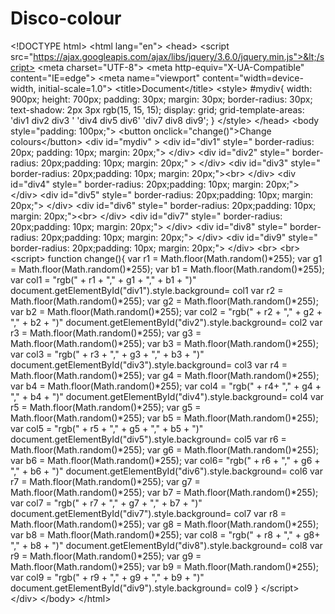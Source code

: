 # Disco-colour
&lt;!DOCTYPE html> &lt;html lang="en"> &lt;head>     &lt;script src="https://ajax.googleapis.com/ajax/libs/jquery/3.6.0/jquery.min.js">&lt;/script>     &lt;meta charset="UTF-8">     &lt;meta http-equiv="X-UA-Compatible" content="IE=edge">     &lt;meta name="viewport" content="width=device-width, initial-scale=1.0">     &lt;title>Document&lt;/title>     &lt;style>     #mydiv{          width: 900px;         height: 700px;         padding: 30px;         margin: 30px;         border-radius: 30px;         text-shadow: 2px 3px rgb(15, 15, 15);         display: grid;         grid-template-areas:          'div1  div2  div3 '          'div4  div5  div6'          'div7  div8  div9';      } &lt;/style> &lt;/head> &lt;body style="padding: 100px;">     &lt;button onclick="change()">Change colours&lt;/button>     &lt;div id="mydiv" >      &lt;div id="div1" style=" border-radius: 20px; padding: 10px;      margin: 20px;">     &lt;/div>     &lt;div id="div2" style=" border-radius: 20px;padding: 10px;     margin: 20px;" >     &lt;/div>     &lt;div id="div3" style=" border-radius: 20px;padding: 10px;     margin: 20px;">&lt;br>     &lt;/div>     &lt;div id="div4" style=" border-radius: 20px;padding: 10px;     margin: 20px;">     &lt;/div>     &lt;div id="div5" style=" border-radius: 20px;padding: 10px;     margin: 20px;">     &lt;/div>     &lt;div id="div6" style=" border-radius: 20px;padding: 10px;     margin: 20px;">&lt;br>     &lt;/div>     &lt;div id="div7" style=" border-radius: 20px;padding: 10px;     margin: 20px;">     &lt;/div>     &lt;div id="div8" style=" border-radius: 20px;padding: 10px;     margin: 20px;">     &lt;/div>     &lt;div id="div9" style=" border-radius: 20px;padding: 10px;     margin: 20px;">     &lt;/div>     &lt;br>     &lt;br>      &lt;script>     function change(){     var r1 = Math.floor(Math.random()*255);     var g1 = Math.floor(Math.random()*255);     var b1 = Math.floor(Math.random()*255);     var col1 = "rgb(" + r1 + "," + g1 + "," + b1 + ")"      document.getElementById("div1").style.background= col1          var r2 = Math.floor(Math.random()*255);     var g2 = Math.floor(Math.random()*255);     var b2 = Math.floor(Math.random()*255);     var col2 = "rgb(" + r2 + "," + g2 + "," + b2 + ")"      document.getElementById("div2").style.background= col2           var r3 = Math.floor(Math.random()*255);     var g3 = Math.floor(Math.random()*255);     var b3 = Math.floor(Math.random()*255);     var col3 = "rgb(" + r3 + "," + g3 + "," + b3 + ")"          document.getElementById("div3").style.background= col3     var r4 = Math.floor(Math.random()*255);     var g4 = Math.floor(Math.random()*255);     var b4 = Math.floor(Math.random()*255);     var col4 = "rgb(" + r4+ "," + g4 + "," + b4 + ")"          document.getElementById("div4").style.background= col4     var r5 = Math.floor(Math.random()*255);     var g5 = Math.floor(Math.random()*255);     var b5 = Math.floor(Math.random()*255);     var col5 = "rgb(" + r5 + "," + g5 + "," + b5 + ")"          document.getElementById("div5").style.background= col5     var r6 = Math.floor(Math.random()*255);     var g6 = Math.floor(Math.random()*255);     var b6 = Math.floor(Math.random()*255);     var col6= "rgb(" + r6 + "," + g6 + "," + b6 + ")"          document.getElementById("div6").style.background= col6     var r7 = Math.floor(Math.random()*255);     var g7 = Math.floor(Math.random()*255);     var b7 = Math.floor(Math.random()*255);     var col7 = "rgb(" + r7 + "," + g7 + "," + b7 + ")"          document.getElementById("div7").style.background= col7     var r8 = Math.floor(Math.random()*255);     var g8 = Math.floor(Math.random()*255);     var b8 = Math.floor(Math.random()*255);     var col8 = "rgb(" + r8 + "," + g8+ "," + b8 + ")"          document.getElementById("div8").style.background= col8     var r9 = Math.floor(Math.random()*255);     var g9 = Math.floor(Math.random()*255);     var b9 = Math.floor(Math.random()*255);     var col9 = "rgb(" + r9 + "," + g9 + "," + b9 + ")"          document.getElementById("div9").style.background= col9 }     &lt;/script>               &lt;/div> &lt;/body> &lt;/html>
